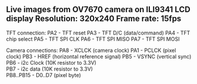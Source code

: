 

Live images from OV7670 camera on ILI9341 LCD display
Resolution: 320x240
Frame rate: 15fps
---

TFT connection:
PA2 - TFT reset
PA3 - TFT D/C (data/command)
PA4 - TFT chip select
PA5 - TFT SPI CLK
PA6 - TFT SPI MISO
PA7 - TFT SPI MOSI

Camera connections:
PA8 - XCLCK (camera clock)
PA1 - PCLCK (pixel clock)
PB3 - HREF (horizontal reference signal)
PB5 - VSYNC (vertical sync)
PB6 - i2c Clock (10K resistor to 3.3V)  
PB7 - i2c data (10K resistor to 3.3V)  
PB8..PB15 - D0..D7 (pixel byte)
